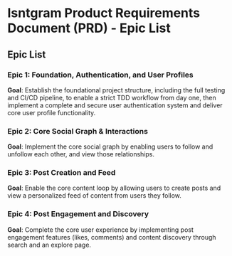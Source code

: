 # Isntgram Product Requirements Document (PRD) - Epic List

## Epic List

### Epic 1: Foundation, Authentication, and User Profiles

**Goal**: Establish the foundational project structure, including the full testing and CI/CD pipeline, to enable a
strict TDD workflow from day one, then implement a complete and secure user authentication system and deliver core user
profile functionality.

### Epic 2: Core Social Graph & Interactions

**Goal**: Implement the core social graph by enabling users to follow and unfollow each other, and view those
relationships.

### Epic 3: Post Creation and Feed

**Goal**: Enable the core content loop by allowing users to create posts and view a personalized feed of content from
users they follow.

### Epic 4: Post Engagement and Discovery

**Goal**: Complete the core user experience by implementing post engagement features (likes, comments) and content
discovery through search and an explore page.
